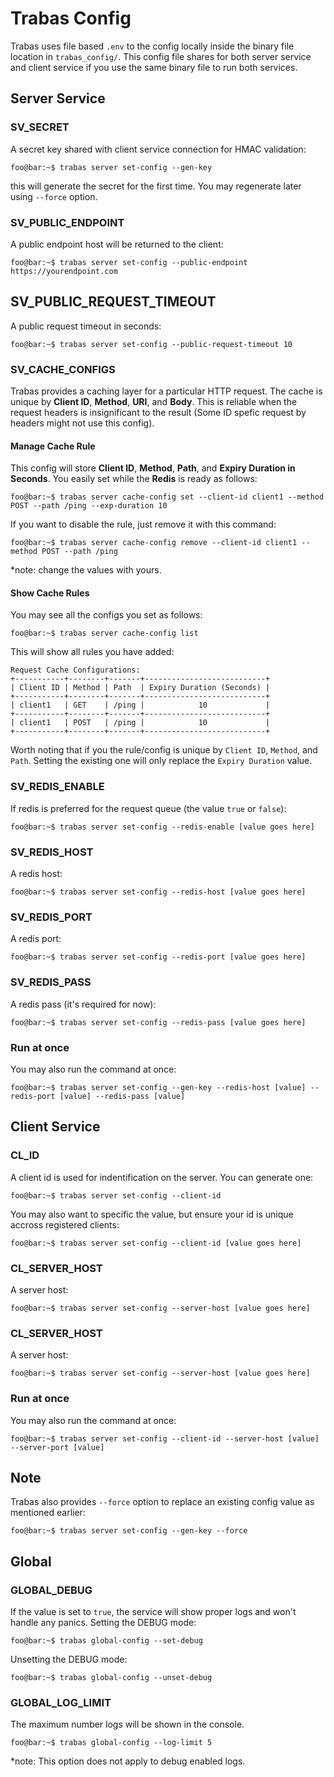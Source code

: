 # Trabas Config
Trabas uses file based `.env` to the config locally inside the binary file location in `trabas_config/`.
This config file shares for both server service and client service if you use the same binary file to run both services.

## Server Service
### **SV_SECRET**

A secret key shared with client service connection for HMAC validation:
```console
foo@bar:~$ trabas server set-config --gen-key
```
this will generate the secret for the first time. You may regenerate later using `--force` option.

### **SV_PUBLIC_ENDPOINT**

A public endpoint host will be returned to the client:
```console
foo@bar:~$ trabas server set-config --public-endpoint https://yourendpoint.com
```

## **SV_PUBLIC_REQUEST_TIMEOUT**
A public request timeout in seconds:
```console
foo@bar:~$ trabas server set-config --public-request-timeout 10
```

### **SV_CACHE_CONFIGS**

Trabas provides a caching layer for a particular HTTP request. The cache is unique by **Client ID**, **Method**, **URI**, and **Body**. This is reliable when the request headers is insignificant to the result (Some ID spefic request by headers might not use this config).
#### Manage Cache Rule
This config will store **Client ID**, **Method**, **Path**, and **Expiry Duration in Seconds**. You easily set while the **Redis** is ready as follows:
```console
foo@bar:~$ trabas server cache-config set --client-id client1 --method POST --path /ping --exp-duration 10
```
If you want to disable the rule, just remove it with this command:
```console
foo@bar:~$ trabas server cache-config remove --client-id client1 --method POST --path /ping
```
*note: change the values with yours.
#### Show Cache Rules
You may see all the configs you set as follows:
```console
foo@bar:~$ trabas server cache-config list
```
This will show all rules you have added:
```console
Request Cache Configurations:
+-----------+--------+-------+---------------------------+
| Client ID | Method | Path  | Expiry Duration (Seconds) |
+-----------+--------+-------+---------------------------+
| client1   | GET    | /ping |            10             |
+-----------+--------+-------+---------------------------+
| client1   | POST   | /ping |            10             |
+-----------+--------+-------+---------------------------+
```
Worth noting that if you the rule/config is unique by `Client ID`, `Method`, and `Path`. Setting the existing one will only replace the `Expiry Duration` value.

### **SV_REDIS_ENABLE**

If redis is preferred for the request queue (the value `true` or `false`):
```console
foo@bar:~$ trabas server set-config --redis-enable [value goes here]
```

### **SV_REDIS_HOST**

A redis host:
```console
foo@bar:~$ trabas server set-config --redis-host [value goes here]
```

### **SV_REDIS_PORT**

A redis port:
```console
foo@bar:~$ trabas server set-config --redis-port [value goes here]
```

### **SV_REDIS_PASS**

A redis pass (it's required for now):
```console
foo@bar:~$ trabas server set-config --redis-pass [value goes here]
```

### Run at once
You may also run the command at once:
```console
foo@bar:~$ trabas server set-config --gen-key --redis-host [value] --redis-port [value] --redis-pass [value] 
```

## Client Service
### **CL_ID**

A client id is used for indentification on the server. You can generate one:
```console
foo@bar:~$ trabas server set-config --client-id
```
You may also want to specific the value, but ensure your id is unique accross registered clients:
```console
foo@bar:~$ trabas server set-config --client-id [value goes here]
```
### **CL_SERVER_HOST**

A server host:
```console
foo@bar:~$ trabas server set-config --server-host [value goes here]
```

### **CL_SERVER_HOST**

A server host:
```console
foo@bar:~$ trabas server set-config --server-host [value goes here]
```

### Run at once
You may also run the command at once:
```console
foo@bar:~$ trabas server set-config --client-id --server-host [value] --server-port [value]
```

## Note
Trabas also provides `--force` option to replace an existing config value as mentioned earlier:
```console
foo@bar:~$ trabas server set-config --gen-key --force
```
## Global
### **GLOBAL_DEBUG**

If the value is set to `true`, the service will show proper logs and won't handle any panics.
Setting the DEBUG mode:
```console
foo@bar:~$ trabas global-config --set-debug
```
Unsetting the DEBUG mode:
```console
foo@bar:~$ trabas global-config --unset-debug
```
### **GLOBAL_LOG_LIMIT**

The maximum number logs will be shown in the console.
```console
foo@bar:~$ trabas global-config --log-limit 5
```
*note: This option does not apply to debug enabled logs.
